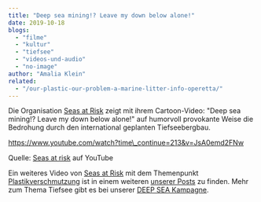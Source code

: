 ```yaml
---
title: "Deep sea mining!? Leave my down below alone!"
date: 2019-10-18
blogs: 
  - "filme"
  - "kultur"
  - "tiefsee"
  - "videos-und-audio"
  - "no-image"
author: "Amalia Klein"
related: 
  - "/our-plastic-our-problem-a-marine-litter-info-operetta/"
---
```


Die Organisation [Seas at Risk](https://seas-at-risk.org/) zeigt mit ihrem Cartoon-Video: "Deep sea mining!? Leave my down below alone!" auf humorvoll provokante Weise die Bedrohung durch den international geplanten Tiefseebergbau.

https://www.youtube.com/watch?time\_continue=213&v=JsA0emd2FNw

Quelle: [Seas at risk](https://youtu.be/JsA0emd2FNw) auf YouTube

Ein weiteres Video von [Seas at Risk](https://seas-at-risk.org) mit dem Themenpunkt [Plastikverschmutzung](https://www.deepwave.org/bluestraw-kampagne/plastic-pollution-blog/) ist in einem weiteren [unserer Posts](https://www.deepwave.org/our-plastic-our-problem-a-marine-litter-info-operetta/) zu finden. Mehr zum Thema Tiefsee gibt es bei unserer [DEEP SEA Kampagne](http://deepwave.org/deep-sea).

